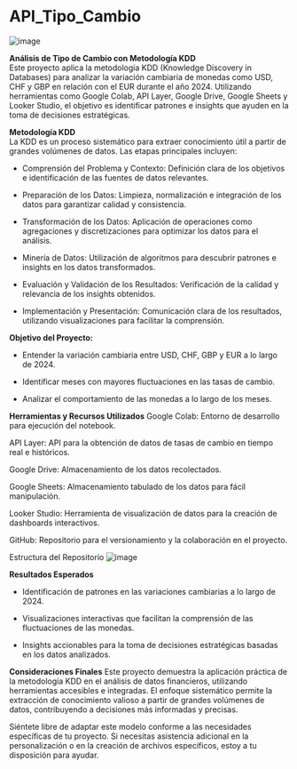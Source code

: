 # API_Tipo_Cambio

![image](https://github.com/user-attachments/assets/bb967582-1825-4ae7-a77b-79f740f9a1ad)

**Análisis de Tipo de Cambio con Metodología KDD**        
Este proyecto aplica la metodología KDD (Knowledge Discovery in Databases) para analizar la variación cambiaria de monedas como USD, CHF y GBP en relación con el EUR durante el año 2024. Utilizando herramientas como Google Colab, API Layer, Google Drive, Google Sheets y Looker Studio, el objetivo es identificar patrones e insights que ayuden en la toma de decisiones estratégicas.

**Metodología KDD**        
La KDD es un proceso sistemático para extraer conocimiento útil a partir de grandes volúmenes de datos. 
Las etapas principales incluyen:

- Comprensión del Problema y Contexto: Definición clara de los objetivos e identificación de las fuentes de datos relevantes.

- Preparación de los Datos: Limpieza, normalización e integración de los datos para garantizar calidad y consistencia.

- Transformación de los Datos: Aplicación de operaciones como agregaciones y discretizaciones para optimizar los datos para el análisis.

- Minería de Datos: Utilización de algoritmos para descubrir patrones e insights en los datos transformados.

- Evaluación y Validación de los Resultados: Verificación de la calidad y relevancia de los insights obtenidos.

- Implementación y Presentación: Comunicación clara de los resultados, utilizando visualizaciones para facilitar la comprensión.

**Objetivo del Proyecto:**        
- Entender la variación cambiaria entre USD, CHF, GBP y EUR a lo largo de 2024.

- Identificar meses con mayores fluctuaciones en las tasas de cambio.

- Analizar el comportamiento de las monedas a lo largo de los meses.

**Herramientas y Recursos Utilizados**
Google Colab: Entorno de desarrollo para ejecución del notebook.

API Layer: API para la obtención de datos de tasas de cambio en tiempo real e históricos.

Google Drive: Almacenamiento de los datos recolectados.

Google Sheets: Almacenamiento tabulado de los datos para fácil manipulación.

Looker Studio: Herramienta de visualización de datos para la creación de dashboards interactivos.

GitHub: Repositorio para el versionamiento y la colaboración en el proyecto.

Estructura del Repositorio
![image](https://github.com/user-attachments/assets/2e223617-c553-4afd-917e-e1beaaf16b1e)


**Resultados Esperados**

- Identificación de patrones en las variaciones cambiarias a lo largo de 2024.

- Visualizaciones interactivas que facilitan la comprensión de las fluctuaciones de las monedas.

- Insights accionables para la toma de decisiones estratégicas basadas en los datos analizados.

**Consideraciones Finales**
Este proyecto demuestra la aplicación práctica de la metodología KDD en el análisis de datos financieros, utilizando herramientas accesibles e integradas. El enfoque sistemático permite la extracción de conocimiento valioso a partir de grandes volúmenes de datos, contribuyendo a decisiones más informadas y precisas.

Siéntete libre de adaptar este modelo conforme a las necesidades específicas de tu proyecto. Si necesitas asistencia adicional en la personalización o en la creación de archivos específicos, estoy a tu disposición para ayudar.
